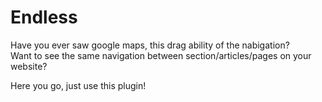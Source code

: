 # Endless

Have you ever saw google maps, this drag ability of the nabigation?<br>
Want to see the same navigation between section/articles/pages on your website?

Here you go, just use this plugin!

